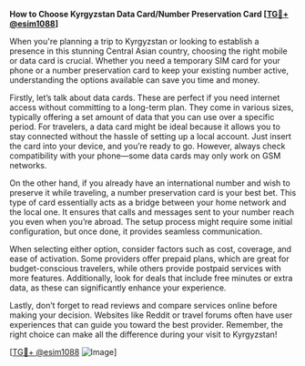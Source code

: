 **How to Choose Kyrgyzstan Data Card/Number Preservation Card [[TG💪+ @esim1088](https://t.me/s/esim1088)]**

When you're planning a trip to Kyrgyzstan or looking to establish a presence in this stunning Central Asian country, choosing the right mobile or data card is crucial. Whether you need a temporary SIM card for your phone or a number preservation card to keep your existing number active, understanding the options available can save you time and money.

Firstly, let’s talk about data cards. These are perfect if you need internet access without committing to a long-term plan. They come in various sizes, typically offering a set amount of data that you can use over a specific period. For travelers, a data card might be ideal because it allows you to stay connected without the hassle of setting up a local account. Just insert the card into your device, and you’re ready to go. However, always check compatibility with your phone—some data cards may only work on GSM networks.

On the other hand, if you already have an international number and wish to preserve it while traveling, a number preservation card is your best bet. This type of card essentially acts as a bridge between your home network and the local one. It ensures that calls and messages sent to your number reach you even when you’re abroad. The setup process might require some initial configuration, but once done, it provides seamless communication.

When selecting either option, consider factors such as cost, coverage, and ease of activation. Some providers offer prepaid plans, which are great for budget-conscious travelers, while others provide postpaid services with more features. Additionally, look for deals that include free minutes or extra data, as these can significantly enhance your experience.

Lastly, don’t forget to read reviews and compare services online before making your decision. Websites like Reddit or travel forums often have user experiences that can guide you toward the best provider. Remember, the right choice can make all the difference during your visit to Kyrgyzstan!

[[TG💪+ @esim1088](https://t.me/s/esim1088) ![Image](https://i.postimg.cc/Y0z9fWf4/image.png)]